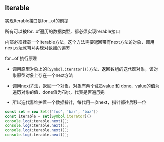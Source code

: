 ## Iterable
实现Iterable接口是for...of的前提

所有可以被for...of遍历的数据类型，都必须实现iterable接口

内部必须挂载一个Iterable方法，这个方法需要返回带有next方法的对象，调用next方法就可以实现对数据的遍历

for...of 执行原理
* 调用原型对象上的`[Symbol.iterator]()`方法，返回数组的迭代器对象，该对象原型对象上存在一个next方法

* 调用next方法，返回一个对象，对象有两个成员value 和 done，value的值为遍历对象的值，done值为布尔，代表是否遍历完

* 所以迭代器维护着一个数据指针，每代用一次next，指针都往后移一位
```javascript
const set = new Set(['foo', 'bar', 'baz'])
const iterable = set[Symbol.iterator]()
console.log(iterable.next());
console.log(iterable.next());
console.log(iterable.next());
console.log(iterable.next());
```